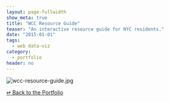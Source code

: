 ```yaml
---
layout: page-fullwidth
show_meta: true
title: "WCC Resource Guide"
teaser: "An interactive resource guide for NYC residents."
date: "2015-01-01"
tags:
  - web data-viz 
category:
  - portfolio
header: no
---
```





<img class="portfolio" src="{{site.url}}{{site.baseurl}}/images/wcc-resource-guide.jpg" alt="wcc-resource-guide.jpg">


[<span class="back-arrow">&#8619;</span> Back to the Portfolio](/work/)